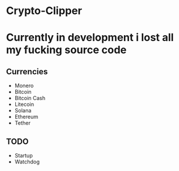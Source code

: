 # Crypto-Clipper
# Currently in development i lost all my fucking source code
## Currencies
- Monero
- Bitcoin
- Bitcoin Cash
- Litecoin
- Solana
- Ethereum
- Tether

## TODO
- Startup
- Watchdog
